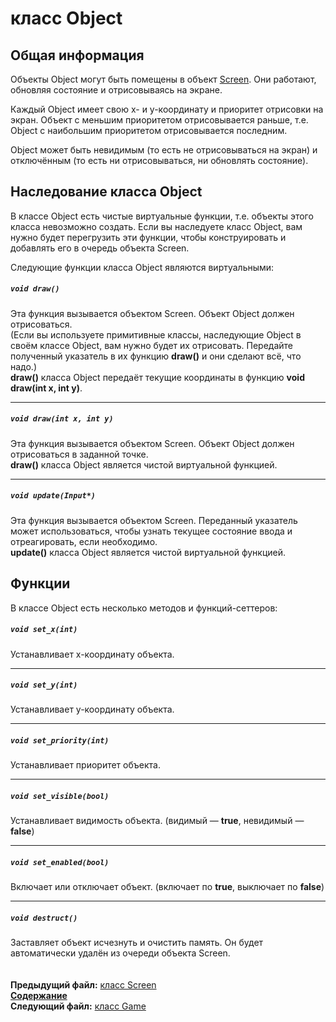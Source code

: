 ﻿# класс Object

## Общая информация

Объекты Object могут быть помещены в объект [Screen](03_Screen.md). Они работают, обновляя состояние и отрисовываясь на экране.

Каждый Object имеет свою x- и y-координату и приоритет отрисовки на экран. Объект с меньшим приоритетом отрисовывается раньше, т.е. Object с наибольшим приоритетом отрисовывается последним.

Object может быть невидимым (то есть не отрисовываться на экран) и отключённым (то есть ни отрисовываться, ни обновлять состояние).

## Наследование класса Object

В классе Object есть чистые виртуальные функции, т.е. объекты этого класса невозможно создать. Если вы наследуете класс Object, вам нужно будет перегрузить эти функции, чтобы конструировать и добавлять его в очередь объекта Screen.

Следующие функции класса Object являются виртуальными:

##### `void draw()`
Эта функция вызывается объектом Screen. Объект Object должен отрисоваться.  
(Если вы используете примитивные классы, наследующие Object в своём классе Object, вам нужно будет их отрисовать. Передайте полученный указатель в их функцию **draw()** и они сделают всё, что надо.)  
**draw()** класса Object передаёт текущие координаты в функцию **void draw(int x, int y)**.  

----
##### `void draw(int x, int y)`
Эта функция вызывается объектом Screen. Объект Object должен отрисоваться в заданной точке.  
**draw()** класса Object является чистой виртуальной функцией.  

----
##### `void update(Input*)`
Эта функция вызывается объектом Screen. Переданный указатель может использоваться, чтобы узнать текущее состояние ввода и отреагировать, если необходимо.  
**update()** класса Object является чистой виртуальной функцией.  

## Функции

В классе Object есть несколько методов и функций-сеттеров:

##### `void set_x(int)`
Устанавливает x-координату объекта.  

----
##### `void set_y(int)`
Устанавливает y-координату объекта.  

----
##### `void set_priority(int)`
Устанавливает приоритет объекта.  

----
##### `void set_visible(bool)`
Устанавливает видимость объекта. (видимый — **true**, невидимый — **false**)  

----
##### `void set_enabled(bool)`
Включает или отключает объект. (включает по **true**, выключает по **false**)    

----
##### `void destruct()`
Заставляет объект исчезнуть и очистить память. Он будет автоматически удалён из очереди объекта Screen.  
   
   
**Предыдущий файл:** [класс Screen](03_Screen.md)  
**[Содержание](00_Contents.md)**  
**Следующий файл:** [класс Game](05_Game.md)